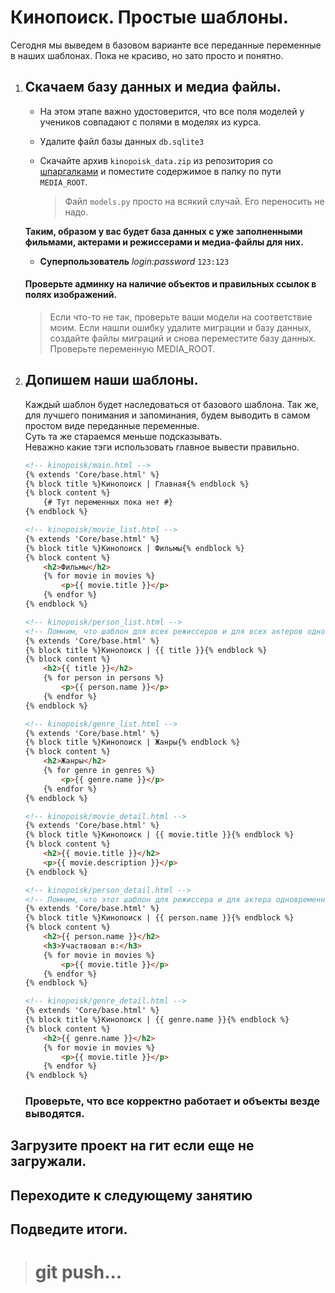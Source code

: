 # Кинопоиск. Простые шаблоны.

Сегодня мы выведем в базовом варианте все переданные переменные в наших шаблонах.
Пока не красиво, но зато просто и понятно.

1. ## Скачаем базу данных и медиа файлы.
   * На этом этапе важно удостоверится, что все поля моделей у учеников
   совпадают с полями в моделях из курса. 
   
   * Удалите файл базы данных `db.sqlite3`
   
   * Скачайте архив `kinopoisk_data.zip` из репозитория со [шпаргалками](https://github.com/xlartas/it-compot-backend-methods) 
   и поместите содержимое в папку по пути `MEDIA_ROOT`.
      > Файл `models.py` просто на всякий случай. Его переносить не надо.
   
   **Таким, образом у вас будет база данных с уже 
   заполненными фильмами, актерами и режиссерами и медиа-файлы для них.**
   * **Суперпользователь** _login:password_ `123:123` 
   
   #### Проверьте админку на наличие объектов и правильных ссылок в полях изображений.
   >Если что-то не так, проверьте ваши модели на соответствие моим. Если нашли ошибку 
   удалите миграции и базу данных, создайте файлы миграций и снова переместите базу данных.
   Проверьте переменную MEDIA_ROOT.

2. ## Допишем наши шаблоны.
   Каждый шаблон будет наследоваться от базового шаблона.
   Так же, для лучшего понимания и запоминания, будем выводить в самом простом виде
   переданные переменные.<br>
   Суть та же стараемся меньше подсказывать.<br>
   Неважно какие тэги использовать главное вывести правильно.
    ```html
    <!-- kinopoisk/main.html -->
    {% extends 'Core/base.html' %}
    {% block title %}Кинопоиск | Главная{% endblock %}
    {% block content %}
        {# Тут переменных пока нет #}
    {% endblock %}
    ```
    ```html
    <!-- kinopoisk/movie_list.html -->
    {% extends 'Core/base.html' %}
    {% block title %}Кинопоиск | Фильмы{% endblock %}
    {% block content %}
        <h2>Фильмы</h2>
        {% for movie in movies %}
            <p>{{ movie.title }}</p>
        {% endfor %}
    {% endblock %}
    ```
    ```html
    <!-- kinopoisk/person_list.html -->
    <!-- Помним, что шаблон для всех режиссеров и для всех актеров одновременно -->
    {% extends 'Core/base.html' %}
    {% block title %}Кинопоиск | {{ title }}{% endblock %}
    {% block content %}
        <h2>{{ title }}</h2>
        {% for person in persons %}
            <p>{{ person.name }}</p>
        {% endfor %}
    {% endblock %}
    ```
    ```html
    <!-- kinopoisk/genre_list.html -->
    {% extends 'Core/base.html' %}
    {% block title %}Кинопоиск | Жанры{% endblock %}
    {% block content %}
        <h2>Жанры</h2>
        {% for genre in genres %}
            <p>{{ genre.name }}</p>
        {% endfor %}
    {% endblock %}
    ```
    ```html
    <!-- kinopoisk/movie_detail.html -->
    {% extends 'Core/base.html' %}
    {% block title %}Кинопоиск | {{ movie.title }}{% endblock %}
    {% block content %}
        <h2>{{ movie.title }}</h2>
        <p>{{ movie.description }}</p>
    {% endblock %}
    ```
    ```html
    <!-- kinopoisk/person_detail.html -->
    <!-- Помним, что этот шаблон для режиссера и для актера одновременно -->
    {% extends 'Core/base.html' %}
    {% block title %}Кинопоиск | {{ person.name }}{% endblock %}
    {% block content %}
        <h2>{{ person.name }}</h2>
        <h3>Участвовал в:</h3>
        {% for movie in movies %}
            <p>{{ movie.title }}</p>
        {% endfor %}
    {% endblock %}
    ```
    ```html
    <!-- kinopoisk/genre_detail.html -->
    {% extends 'Core/base.html' %}
    {% block title %}Кинопоиск | {{ genre.name }}{% endblock %}
    {% block content %}
        <h2>{{ genre.name }}</h2>
        {% for movie in movies %}
            <p>{{ movie.title }}</p>
        {% endfor %}
    {% endblock %}
    ```
    ### Проверьте, что все корректно работает и объекты везде выводятся. 

## Загрузите проект на гит если еще не загружали.
## Переходите к следующему занятию

## Подведите итоги.
># git push...